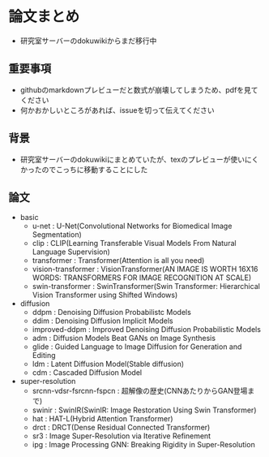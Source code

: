 # 論文まとめ
- 研究室サーバーのdokuwikiからまだ移行中

## 重要事項
- githubのmarkdownプレビューだと数式が崩壊してしまうため、pdfを見てください
- 何かおかしいところがあれば、issueを切って伝えてください

## 背景
- 研究室サーバーのdokuwikiにまとめていたが、texのプレビューが使いにくかったのでこっちに移動することにした

## 論文
- basic
    - u-net : U-Net(Convolutional Networks for Biomedical Image Segmentation)
    - clip : CLIP(Learning Transferable Visual Models From Natural Language Supervision)
    - transformer : Transformer(Attention is all you need)
    - vision-transformer : VisionTransformer(AN IMAGE IS WORTH 16X16 WORDS: TRANSFORMERS FOR IMAGE RECOGNITION AT SCALE)
    - swin-transformer : SwinTransformer(Swin Transformer: Hierarchical Vision Transformer using Shifted Windows)
- diffusion
    - ddpm : Denoising Diffusion Probabilistc Models
    - ddim : Denoising Diffusion Implicit Models
    - improved-ddpm : Improved Denoising Diffusion Probabilistic Models
    - adm : Diffusion Models Beat GANs on Image Synthesis
    - glide : Guided Language to Image Diffusion for Generation and Editing
    - ldm : Latent Diffusion Model(Stable diffusion)
    - cdm : Cascaded Diffusion Model
- super-resolution
    - srcnn-vdsr-fsrcnn-fspcn : 超解像の歴史(CNNあたりからGAN登場まで)
    - swinir : SwinIR(SwinIR: Image Restoration Using Swin Transformer)
    - hat : HAT-L(Hybrid Attention Transformer)
    - drct : DRCT(Dense Residual Connected Transformer)
    - sr3 : Image Super-Resolution via Iterative Refinement
    - ipg : Image Processing GNN: Breaking Rigidity in Super-Resolution